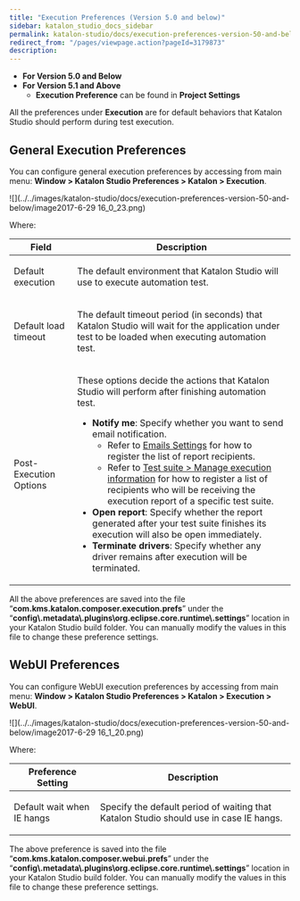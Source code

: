```yaml
---
title: "Execution Preferences (Version 5.0 and below)" 
sidebar: katalon_studio_docs_sidebar
permalink: katalon-studio/docs/execution-preferences-version-50-and-below.html 
redirect_from: "/pages/viewpage.action?pageId=3179873" 
description: 
---
```

*   **For Version 5.0 and Below**
*   **For Version 5.1 and Above**
    *   **Execution Preference** can be found in **Project Settings**

All the preferences under **Execution** are for default behaviors that Katalon Studio should perform during test execution. 

General Execution Preferences
-----------------------------

You can configure general execution preferences by accessing from main menu: **Window > Katalon Studio Preferences > Katalon > Execution**.

![](../../images/katalon-studio/docs/execution-preferences-version-50-and-below/image2017-6-29 16_0_23.png)

Where:

<table><thead><tr><th>Field</th><th>Description</th></tr></thead><tbody><tr><td><p>Default execution</p></td><td><p>The default environment that Katalon Studio will use to execute automation test.</p></td></tr><tr><td><p>Default load timeout</p></td><td><p>The default timeout period (in seconds) that Katalon Studio will wait for the application under test to be loaded when executing automation test.</p></td></tr><tr><td><p>Post-Execution Options</p></td><td><p>These options decide the actions that Katalon Studio will perform after finishing automation test.</p><ul><li><strong>Notify me</strong>: S<span><span>pecify whether you want to send email notification.</span></span><ul><li>Refer to <a href="/display/KD/Emails+Settings">Emails Settings</a> for how to register the list of report recipients.</li><li>Refer to <a href="/pages/viewpage.action?pageId=786668">Test suite &gt; Manage execution information</a> for how to register a list of recipients who will be receiving the execution report of a specific test suite.</li></ul></li><li><strong>Open report</strong>: S<span>pecify whether the report generated after your test suite finishes its execution will also be open immediately.</span></li><li><span><strong>Terminate drivers</strong>: Specify whether any driver remains after execution will be terminated.</span></li></ul></td></tr></tbody></table>

All the above preferences are saved into the file “**com.kms.katalon.composer.execution.prefs**” under the “**config\\.metadata\\.plugins\\org.eclipse.core.runtime\\.settings**” location in your Katalon Studio build folder. You can manually modify the values in this file to change these preference settings.

WebUI Preferences
-----------------

You can configure WebUI execution preferences by accessing from main menu: **Window > Katalon Studio Preferences > Katalon > Execution > WebUI**.

![](../../images/katalon-studio/docs/execution-preferences-version-50-and-below/image2017-6-29 16_1_20.png)

Where:

<table><thead><tr><th>Preference Setting</th><th>Description</th></tr></thead><tbody><tr><td><p>Default wait when IE hangs</p></td><td><p>Specify the default period of waiting that Katalon Studio should use in case IE hangs.</p></td></tr></tbody></table>

The above preference is saved into the file “**com.kms.katalon.composer.webui.prefs**” under the “**config\\.metadata\\.plugins\\org.eclipse.core.runtime\\.settings**” location in your Katalon Studio build folder. You can manually modify the values in this file to change these preference settings.